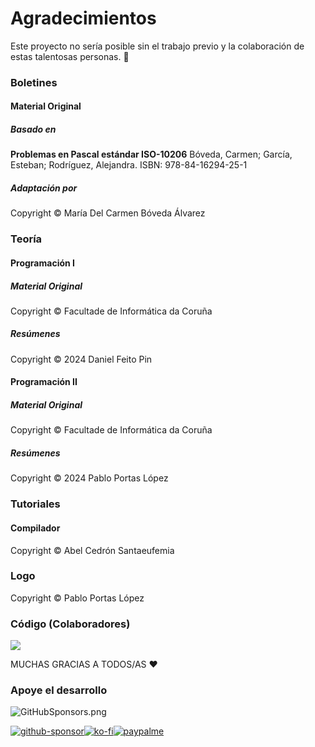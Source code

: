 <!--
SPDX-FileCopyrightText: 2024 Pablo Portas López

SPDX-License-Identifier: CC-BY-NC-4.0
-->

# Agradecimientos

<tldr>Este proyecto no sería posible sin el trabajo previo y la colaboración de estas talentosas personas. 🤗</tldr>

<!-- TODO Poner el resto de agradecimientos una vez tengamos permiso explícito -->

### Boletines

#### Material Original

##### Basado en

<tip>

**Problemas en Pascal estándar ISO-10206** Bóveda, Carmen; García, Esteban; Rodríguez, Alejandra. ISBN:
978-84-16294-25-1

</tip>

##### Adaptación por

<tip>Copyright © María Del Carmen Bóveda Álvarez</tip>

### Teoría

#### Programación I

<!--
##### Material Original

<tip>Copyright © Bernardino Arcay Varela</tip>
-->

##### Material Original

<tip>Copyright © Facultade de Informática da Coruña</tip>

##### Resúmenes

<tip>Copyright © 2024 Daniel Feito Pin</tip>

#### Programación II

##### Material Original

<tip>Copyright © Facultade de Informática da Coruña</tip>

##### Resúmenes

<tip>Copyright © 2024 Pablo Portas López</tip>

### Tutoriales

#### Compilador

<tip>Copyright © Abel Cedrón Santaeufemia</tip>

### Logo

<tip>Copyright © Pablo Portas López</tip>

### Código (Colaboradores)

<a href="https://github.com/TeenBiscuits/Pro2324/graphs/contributors">
  <img src="https://contrib.rocks/image?repo=TeenBiscuits/Pro2324"/>
</a>


<tip>MUCHAS GRACIAS A TODOS/AS ❤️</tip>

### Apoye el desarrollo

![GitHubSponsors.png](GitHubSponsors.png)

[![github-sponsor](https://img.shields.io/badge/sponsor-30363D?style=for-the-badge&logo=GitHub-Sponsors&logoColor=#white)](https://github.com/sponsors/TeenBiscuits)[![ko-fi](https://img.shields.io/badge/Ko--fi-F16061?style=for-the-badge&logo=ko-fi&logoColor=white)](https://ko-fi.com/T6T0TSIKT)[![paypalme](https://img.shields.io/badge/PayPal-00457C?style=for-the-badge&logo=paypal&logoColor=white)](https://paypal.me/pabloportaslopez)  
